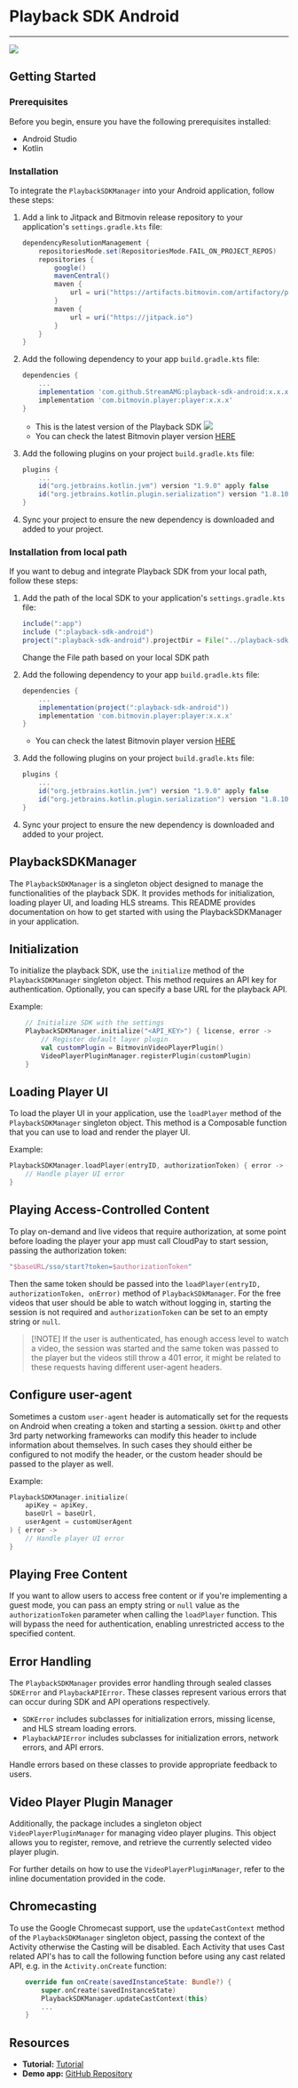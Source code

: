 # Playback SDK Android

---

[![](https://jitpack.io/v/StreamAMG/playback-sdk-android.svg)](https://jitpack.io/#StreamAMG/playback-sdk-android)

## Getting Started

### Prerequisites

Before you begin, ensure you have the following prerequisites installed:

- Android Studio
- Kotlin

### Installation

To integrate the `PlaybackSDKManager` into your Android application, follow these steps:

1. Add a link to Jitpack and Bitmovin release repository to your application's `settings.gradle.kts` file:

   ```groovy
   dependencyResolutionManagement {
       repositoriesMode.set(RepositoriesMode.FAIL_ON_PROJECT_REPOS)
       repositories {
           google()
           mavenCentral()
           maven {
               url = uri("https://artifacts.bitmovin.com/artifactory/public-releases")
           }
           maven {
               url = uri("https://jitpack.io")
           }
       }
   }
   ```

2. Add the following dependency to your app `build.gradle.kts` file:

   ```groovy
   dependencies {
       ...
       implementation 'com.github.StreamAMG:playback-sdk-android:x.x.x'
       implementation 'com.bitmovin.player:player:x.x.x'
   }
   ```

   - This is the latest version of the Playback SDK [![](https://jitpack.io/v/StreamAMG/playback-sdk-android.svg)](https://jitpack.io/#StreamAMG/playback-sdk-android)
   - You can check the latest Bitmovin player version [HERE](https://developer.bitmovin.com/playback/docs/release-notes-android)

3. Add the following plugins on your project `build.gradle.kts` file:

   ```groovy
   plugins {
       ...
       id("org.jetbrains.kotlin.jvm") version "1.9.0" apply false
       id("org.jetbrains.kotlin.plugin.serialization") version "1.8.10" apply true
   }
   ```

4. Sync your project to ensure the new dependency is downloaded and added to your project.

### Installation from local path

If you want to debug and integrate Playback SDK from your local path, follow these steps:

1. Add the path of the local SDK to your application's `settings.gradle.kts` file:

   ```groovy
   include(":app")
   include (":playback-sdk-android")
   project(":playback-sdk-android").projectDir = File("../playback-sdk-android/playback-sdk-android")
   ```

   Change the File path based on your local SDK path

2. Add the following dependency to your app `build.gradle.kts` file:

   ```groovy
   dependencies {
       ...
       implementation(project(":playback-sdk-android"))
       implementation 'com.bitmovin.player:player:x.x.x'
   }
   ```

   - You can check the latest Bitmovin player version [HERE](https://developer.bitmovin.com/playback/docs/release-notes-android)

3. Add the following plugins on your project `build.gradle.kts` file:

   ```groovy
   plugins {
       ...
       id("org.jetbrains.kotlin.jvm") version "1.9.0" apply false
       id("org.jetbrains.kotlin.plugin.serialization") version "1.8.10" apply true
   }
   ```

4. Sync your project to ensure the new dependency is downloaded and added to your project.

## PlaybackSDKManager

The `PlaybackSDKManager` is a singleton object designed to manage the functionalities of the playback SDK. It provides methods for initialization, loading player UI, and loading HLS streams. This README provides documentation on how to get started with using the PlaybackSDKManager in your application.

## Initialization

To initialize the playback SDK, use the `initialize` method of the `PlaybackSDKManager` singleton object. This method requires an API key for authentication. Optionally, you can specify a base URL for the playback API.

Example:

```kotlin
    // Initialize SDK with the settings
    PlaybackSDKManager.initialize("<API_KEY>") { license, error ->
        // Register default layer plugin 
        val customPlugin = BitmovinVideoPlayerPlugin()
        VideoPlayerPluginManager.registerPlugin(customPlugin)
    }
```

## Loading Player UI

To load the player UI in your application, use the `loadPlayer` method of the `PlaybackSDKManager` singleton object. This method is a Composable function that you can use to load and render the player UI.

Example:

```kotlin
PlaybackSDKManager.loadPlayer(entryID, authorizationToken) { error -> 
    // Handle player UI error 
} 
```

## Playing Access-Controlled Content

To play on-demand and live videos that require authorization, at some point before loading the player your app must call CloudPay to start session, passing the authorization token:

```kotlin
"$baseURL/sso/start?token=$authorizationToken"
```

Then the same token should be passed into the `loadPlayer(entryID, authorizationToken, onError)` method of `PlaybackSDkManager`. For the free videos that user should be able to watch without logging in, starting the session is not required and `authorizationToken` can be set to an empty string or `null`.

> \[!NOTE]
> If the user is authenticated, has enough access level to watch a video, the session was started and the same token was passed to the player but the videos still throw a 401 error, it might be related to these requests having different user-agent headers.

## Configure user-agent

Sometimes a custom `user-agent` header is automatically set for the requests on Android when creating a token and starting a session. `OkHttp` and other 3rd party networking frameworks can modify this header to include information about themselves. In such cases they should either be configured to not modify the header, or the custom header should be passed to the player as well.

Example:

```kotlin
PlaybackSDKManager.initialize(
    apiKey = apiKey,
    baseUrl = baseUrl,
    userAgent = customUserAgent
) { error -> 
    // Handle player UI error 
} 
```

## Playing Free Content

If you want to allow users to access free content or if you're implementing a guest mode, you can pass an empty string or `null`
value as the `authorizationToken` parameter when calling the `loadPlayer` function. This will bypass the need for authentication, enabling unrestricted access to the specified content.

## Error Handling

The `PlaybackSDKManager` provides error handling through sealed classes `SDKError` and `PlaybackAPIError`. These classes represent various errors that can occur during SDK and API operations respectively.

- `SDKError` includes subclasses for initialization errors, missing license, and HLS stream loading errors.
- `PlaybackAPIError` includes subclasses for initialization errors, network errors, and API errors.

Handle errors based on these classes to provide appropriate feedback to users.

## Video Player Plugin Manager

Additionally, the package includes a singleton object `VideoPlayerPluginManager` for managing video player plugins. This object allows you to register, remove, and retrieve the currently selected video player plugin.

For further details on how to use the `VideoPlayerPluginManager`, refer to the inline documentation provided in the code.

## Chromecasting

To use the Google Chromecast support, use the `updateCastContext` method of the `PlaybackSDKManager` singleton object, passing the context of the Activity otherwise the Casting will be disabled. Each Activity that uses Cast related API's has to call the following function before using any cast related API, e.g. in the `Activity.onCreate` function:

```kotlin
    override fun onCreate(savedInstanceState: Bundle?) {
        super.onCreate(savedInstanceState)
        PlaybackSDKManager.updateCastContext(this)
        ...
    }
```

## Resources

- **Tutorial:** [Tutorial](https://streamamg.github.io/playback-sdk-android/tutorials/playbacksdk/getstarted)
- **Demo app:** [GitHub Repository](https://github.com/StreamAMG/playback-demo-android)
